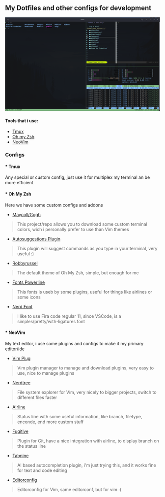 ## My Dotfiles and other configs for development

![Tmux](./img/tmux-screen.png)

#### Tools that i use:
* [Tmux](https://github.com/tmux/tmux/wiki)
* [Oh my Zsh](https://github.com/ohmyzsh/ohmyzsh)
* [NeoVim](https://github.com/neovim/neovim)

### Configs 
#### * Tmux
Any special or custom config, just use it for multiplex my terminal an be more efficient

#### * Oh My Zsh
Here we have some custom configs and addons

* [Maycoll/Gogh](https://github.com/Mayccoll/Gogh) 
> This project/repo allows you to download some custom terminal colors, wich i personally
prefer to use than Vim themes

* [Autosuggestions Plugin](https://github.com/zsh-users/zsh-autosuggestions)  
> This plugin will suggest commands as you type in your terminal, very useful :)

* [Robbyrussel](https://ohmyz.sh/)
> The default theme of Oh My Zsh, simple, but enough for me

* [Fonts Powerline](https://github.com/powerline/fonts)
> This fonts is useb by some plugins, useful for things like airlines or some icons

* [Nerd Font](https://github.com/ryanoasis/nerd-fonts)
> I like to use Fira code regular 11, since VSCode, is a simples/pretty/with-ligatures font

#### * NeoVim
My text editor, i use some plugins and configs to make it my primary editor/ide

* [Vim Plug](https://github.com/junegunn/vim-plug)
> Vim plugin manager to manage and download plugins, very easy to use, nice to manage plugins

* [Nerdtree](https://github.com/preservim/nerdtree)
> File system explorer for Vim, very nicely to bigger projects, switch to different
files faster

* [Airline](https://github.com/vim-airline/vim-airline)
> Status line with some useful information, like branch, filetype, enconde, end more custom stuff

* [Fugitive](https://github.com/tpope/vim-fugitive)
> Plugin for Git, have a nice integration with airline, to display branch on the status line

* [Tabnine](https://www.tabnine.com/install/vim)
> AI based autocompletion plugin, i'm just trying this, and it works fine for text and code editing

* [Editorconfig](https://github.com/editorconfig/editorconfig-vim)
> Editorconfig for Vim, same editorconf, but for vim :)
